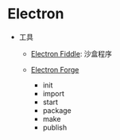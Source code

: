 # Electron

- 工具

  - [Electron Fiddle](https://www.electronjs.org/zh/fiddle): 沙盒程序
  - [Electron Forge](https://www.electronforge.io/)

    - init
    - import
    - start
    - package
    - make
    - publish

